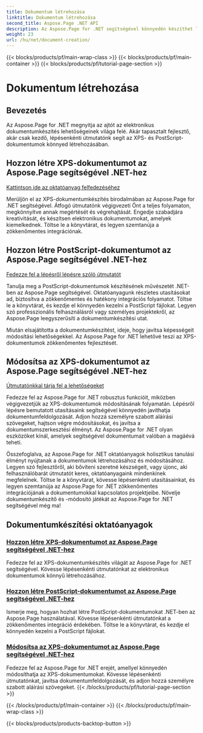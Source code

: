 ```yaml
---
title: Dokumentum létrehozása
linktitle: Dokumentum létrehozása
second_title: Aspose.Page .NET API
description: Az Aspose.Page for .NET segítségével könnyedén készíthet lenyűgöző XPS- és PostScript-dokumentumokat. Fedezze fel a dokumentumkészítési és -módosítási oktatóanyagokat a zökkenőmentes integráció érdekében.
weight: 23
url: /hu/net/document-creation/
---
```


{{< blocks/products/pf/main-wrap-class >}}
{{< blocks/products/pf/main-container >}}
{{< blocks/products/pf/tutorial-page-section >}}

# Dokumentum létrehozása

## Bevezetés

Az Aspose.Page for .NET megnyitja az ajtót az elektronikus dokumentumkészítés lehetőségeinek világa felé. Akár tapasztalt fejlesztő, akár csak kezdő, lépésenkénti útmutatónk segít az XPS- és PostScript-dokumentumok könnyed létrehozásában.

## Hozzon létre XPS-dokumentumot az Aspose.Page segítségével .NET-hez
[Kattintson ide az oktatóanyag felfedezéséhez](./create-xps-document/)

Merüljön el az XPS-dokumentumkészítés birodalmában az Aspose.Page for .NET segítségével. Átfogó útmutatónk végigvezeti Önt a teljes folyamaton, megkönnyítve annak megértését és végrehajtását. Engedje szabadjára kreativitását, és készítsen elektronikus dokumentumokat, amelyek kiemelkednek. Töltse le a könyvtárat, és legyen szemtanúja a zökkenőmentes integrációnak.

## Hozzon létre PostScript-dokumentumot az Aspose.Page segítségével .NET-hez
[Fedezze fel a lépésről lépésre szóló útmutatót](./create-postscript-document/)

Tanulja meg a PostScript-dokumentumok készítésének művészetét .NET-ben az Aspose.Page segítségével. Oktatóanyagunk részletes utasításokat ad, biztosítva a zökkenőmentes és hatékony integrációs folyamatot. Töltse le a könyvtárat, és kezdje el könnyedén kezelni a PostScript fájlokat. Legyen szó professzionális felhasználásról vagy személyes projektekről, az Aspose.Page leegyszerűsíti a dokumentumkészítési utat.

Miután elsajátította a dokumentumkészítést, ideje, hogy javítsa képességeit módosítási lehetőségekkel. Az Aspose.Page for .NET lehetővé teszi az XPS-dokumentumok zökkenőmentes fejlesztését.

## Módosítsa az XPS-dokumentumot az Aspose.Page segítségével .NET-hez
[Útmutatónkkal tárja fel a lehetőségeket](./modify-xps-document/)

Fedezze fel az Aspose.Page for .NET robusztus funkcióit, miközben végigvezetjük az XPS-dokumentumok módosításának folyamatán. Lépésről lépésre bemutatott utasításaink segítségével könnyedén javíthatja dokumentumfeldolgozását. Adjon hozzá személyre szabott aláírási szövegeket, hajtson végre módosításokat, és javítsa a dokumentumszerkesztési élményt. Az Aspose.Page for .NET olyan eszközöket kínál, amelyek segítségével dokumentumait valóban a magáévá teheti.

Összefoglalva, az Aspose.Page for .NET oktatóanyagok holisztikus tanulási élményt nyújtanak a dokumentumok létrehozásához és módosításához. Legyen szó fejlesztőről, aki bővíteni szeretné készségeit, vagy újonc, aki felhasználóbarát útmutatót keres, oktatóanyagaink mindenkinek megfelelnek. Töltse le a könyvtárat, kövesse lépésenkénti utasításainkat, és legyen szemtanúja az Aspose.Page for .NET zökkenőmentes integrációjának a dokumentumokkal kapcsolatos projektjeibe. Növelje dokumentumkészítő és -módosító játékát az Aspose.Page for .NET segítségével még ma!
## Dokumentumkészítési oktatóanyagok
### [Hozzon létre XPS-dokumentumot az Aspose.Page segítségével .NET-hez](./create-xps-document/)
Fedezze fel az XPS-dokumentumkészítés világát az Aspose.Page for .NET segítségével. Kövesse lépésenkénti útmutatónkat az elektronikus dokumentumok könnyű létrehozásához.
### [Hozzon létre PostScript-dokumentumot az Aspose.Page segítségével .NET-hez](./create-postscript-document/)
Ismerje meg, hogyan hozhat létre PostScript-dokumentumokat .NET-ben az Aspose.Page használatával. Kövesse lépésenkénti útmutatónkat a zökkenőmentes integráció érdekében. Töltse le a könyvtárat, és kezdje el könnyedén kezelni a PostScript fájlokat.
### [Módosítsa az XPS-dokumentumot az Aspose.Page segítségével .NET-hez](./modify-xps-document/)
Fedezze fel az Aspose.Page for .NET erejét, amellyel könnyedén módosíthatja az XPS-dokumentumokat. Kövesse lépésenkénti útmutatónkat, javítsa dokumentumfeldolgozását, és adjon hozzá személyre szabott aláírási szövegeket.
{{< /blocks/products/pf/tutorial-page-section >}}

{{< /blocks/products/pf/main-container >}}
{{< /blocks/products/pf/main-wrap-class >}}

{{< blocks/products/products-backtop-button >}}
